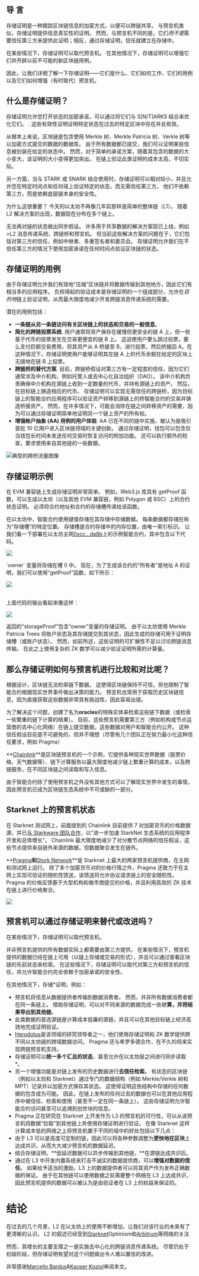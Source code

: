 ## 导 言

存储证明是一种跟踪区块链信息的加密方式，以便可以跨链共享。 与预言机类似，存储证明提供信息真实性的证明。 然而，与预言机不同的是，它们*而不是*需要信任第三方来提供此证明；相反，通过存储证明，信任就建立在存储中。

在某些情况下，存储证明可以取代预言机。 在其他情况下，存储证明可以增强它们并开辟以前不可能的新区块链用例。

因此，让我们详细了解一下存储证明——它们是什么、它们如何工作、它们的用例以及它们如何增强（有时取代）预言机。

## 什么是存储证明？

存储证明允许您打开状态的加密承诺，可以通过将它们与 S\[N/T]ARKS 结合来优化它们。 . 这些有效性证明证明特定状态在过去的特定区块中存在并且有效。

从根本上来说，区块链是包含使用 Merkle 树、Merkle Patricia 树、Verkle 树等以加密方式提交的数据的数据库。 由于所有数据都已提交，我们可以证明某些信息被封装在给定的状态中。 然而，对于简单的承诺方案，随着其包含的数据的大小变大，该证明的大小变得更加突出。 在链上验证此类证明的成本太高，不切实际。

另一方面，当与 STARK 或 SNARK 结合使用时，存储证明可以相对较小，并且允许您在特定时间点和任何域上验证特定的状态，而无需信任第三方。 他们不依赖第三方，而是依赖底层链本身的安全性。

为什么这很重要？ 今天的以太坊不再像几年前那样是简单的整体链（L1）。 随着 L2 解决方案的出现，数据现在分布在多个链上。

无法再对链的状态做出同步假设。 许多用于共享数据的解决方案现已上线，例如>L2 消息传递系统、跨链桥和预言机。 但当前这些解决方案的问题在于，它们包括对第三方的信任，例如中继者、多重签名者和委员会。 存储证明允许我们在不信任第三方的情况下使用加密承诺在任何时间点验证区块链的状态。

## 存储证明的用例

由于存储证明允许我们有效地“压缩”区块链并将数据传输到其他地方，因此它们有相当多的应用程序。 负担得起的验证成本是存储证明的一个组成部分，允许在*目的地*链上验证证明，从而最大限度地减少开发跨链消息传递系统的需要。

潜在的用例包括：

* **一条链从另一条链访问有关区块链上的状态和交易的一般信息**。
* **简化的跨链投票系统**. 用户通常将资产保存在缓慢但更安全的链 A 上，但一些基于代币的投票发生在交易更便宜的链 B 上。 这迫使用户要么跳过投票，要么支付巨额交易费用，将其资产从 A 桥接至 B，进行投票，然后桥接回 A。在这种情况下，存储证明使用户能够证明其在链 A 上的代币余额在给定的区块上无缝地在链 B 上投票。
* **跨链桥的替代方案**. 目前，跨链桥假设对第三方有一定程度的信任，因为它们通常涉及中介机构，例如托管人或去中心化自治组织（DAO）。 该中介机构负责确保中介机构在源链上收到一定数量的代币，并持有源链上的资产。 然后，在目标链上铸造相应的代币。 存储证明可以实现无需信任的跨链桥，因为目标链上的智能合约应用程序可以验证资产转移到源链上的桥智能合约的交易并铸造桥接资产。 然而，在许多情况下，可能会消除在链之间转移资产的需要，因为可以通过存储证明简单地证明另一个链上资产的所有权。
* **增强帐户抽象 (AA) 用例的用户体验**. AA 已在不同的链中实施，被认为是吸引首批 10 亿用户进入区块链领域的关键创新。 通过存储证明，钱包可以包含仅当钱包长时间未发送任何交易时恢复访问的附加功能。 还可以执行额外的检查，要求使用来自其他链的一些数据。

![典型的跨桥流量图像](/assets/typical-cross.bridge-flog-imagewebp.webp "典型的跨桥流量图像")

## 存储证明示例

在 EVM 兼容链上生成存储证明非常简单。 例如，Web3.js 库具有 getProof 函数，可以生成以太坊（以及其他 EVM 兼容链，例如 Polygon 或 BSC）上的合约状态证明。 必须将合约地址和合约的存储槽传递给该函数。

在以太坊中，智能合约使用键值存储在其存储中存储数据。 每条数据都存储在称为“存储槽”的特定位置。 存储槽是合约存储中的内存位置，由唯一索引标识。 让我们看一下部署在以太坊主网[0xcc…da8b](https://etherscan.io/address/0xcca577ee56d30a444c73f8fc8d5ce34ed1c7da8b#code)上的示例智能合约，其中包含以下代码。

![](/assets/blog-post-image-2-.webp)

\`owner\` 变量将存储在槽 0 中。 现在，为了生成该合约的“所有者”是地址 A 的证明，我们可以使用“getProof”函数，如下所示：

![](/assets/blog-post-image-3-.webp)

\
上面代码的输出看起来像这样：

![](/assets/blog-post-image-4-.webp)

返回的“storageProof”包含“owner”变量的存储证明。 由于以太坊使用 Merkle Patricia Trees 将账户状态及其存储提交到其状态，因此生成的存储可用于证明存储槽（或账户状态）。 然而，如前所述，这些证明的可扩展性不足以讨论跨链消息传输。 在此之上使用复杂的 ZK 数学可以减少验证证明所需的计算量。

## 那么存储证明如何与预言机进行比较和对比呢？

根据设计，区块链无法检索链下数据。 这使得区块链保持不可信，但也限制了智能合约根据现实世界事件做出决策的能力。 预言机也常用于获取历史区块链信息，因为直接获取这些数据非常具有挑战性，因此容易出错。

为了解决这个问题，创建了名为**oracles**的特殊实体来检索这些链下数据（或检索一些繁重的链下计算的结果）。 目前，这些预言机需要第三方（例如机构或节点运营商的去中心化网络）在链上提交数据，这些数据对用户和智能合约公开。 这种信任假设目前是不可避免的，但并不理想（尽管有几个团队正在努力最小化这种信任要求，例如 Pragma）

**[Chainlink](https://chain.link/)**是区块链预言机的一个示例，它提供各种现实世界数据（股票价格、天气数据等）、链下计算服务以最大限度地减少链上繁重计算的成本，以及跨链服务，在不同区块链之间读取和写入信息。

由于智能合约除了使用预言机之外没有其他方式可以了解现实世界中发生的事情，因此预言机已成为区块链生态系统中不可或缺的一部分。

## Starknet 上的预言机状态

在 Starknet 测试网上，前面提到的 Chainlink 目前提供 7 对加密货币的价格数据源，并已[与 Starkware 团队合作](https://www.coindesk.com/business/2023/02/06/starkware-partnering-with-chainlink-for-starknet-growth/)，以“进一步加速 StarkNet 生态系统的应用程序开发和总体增长”。 Chainlink 最大限度地减少了对分散节点网络的信任假设，这些节点提供来自链外来源的数据，但数据聚合发生在链外。

**[Pragma](https://www.empiric.network/)**和**[Stork Network](https://www.stork.network/)**是 Starknet 上最大的两家预言机提供商，在主网和测试网上运行。 除了多个加密货币对的价格行情之外，Pragma 还致力于在主网上实现可验证的随机性馈送，该馈送将允许协议请求链上的安全随机性。 Pragma 的价格反馈基于大型机构和做市商提交的价格，并且利用高效的 ZK 技术在链上进行价格聚合。

![](/assets/blog-post-image-5-.webp)



## 预言机可以通过存储证明来替代或改进吗？

在某些情况下，存储证明可以取代预言机。

并非预言机提供的所有数据实际上都需要由第三方提供。 在某些情况下，预言机提供的数据已经在链上可用（以链上存储或交易的形式），并且可以通过查看区块链的先前状态来检索。 在这些情况下，存储证明可以取代对第三方和预言机的信任，并允许智能合约完全依赖于加密承诺的安全性。

在其他情况下，存储</em>*证明，例如：</p>

* 预言机将信息从数据提供者传输到数据消费者。 然而，并非所有数据消费者都在同一条链上。 借助存储证明，可以对不同来源的数据完成一些**计算，并将结果导出到其他链**。
* 此类数据的首选源链是计算成本低廉的源链，并且可以在其他目标链上经济高效地完成证明验证。
* [Herodotus](https://www.herodotus.dev/)是该领域的研究领导者之一，他们使用存储证明和 ZK 数学提供跨不同以太坊链的跨域数据访问。 Pragma 还与希罗多德合作，在不久的将来实现跨链预言机支持。
* 存储证明可以**统一多个汇总的状态**，甚至允许在</em>以太坊层之间进行同步读取*。</li>
* 另一个增强功能是对链上发布的历史数据进行**去信任检索**。 有状态的区块链（例如以太坊和 Starknet）通过专门的数据结构（例如 Merkle/Verkle 树和 MPT）记录并以加密方式保存其状态。 这使得证明这些结构中存储的任何数据的包含成为可能。 因此，在链上发布的任何过去的数据也可以在其他应用程序中被信任、检索和使用（甚至不一定在同一条链上）。 这些存储证明允许智能合约访问甚至可以追溯到创世块的信息。
* Pragma 正在研究在 Starknet 上开发作为 L3 的预言机的可行性，可以从该预言机将数据“拉取”到其他链上并使用存储证明进行验证。 在像 Starknet 这样计算成本低的网络之上将预言机置于不同的域中的好处包括以下几点：
* 由于 L3 可以是高度可定制的链，因此可以将各种参数调整为**更快地在区块**上达成共识，从而大大减少预言机的数据延迟。
* 结合存储证明，**低延迟数据可以异步传输到其他链，**在源链达成共识后。
* 通过在 L3 中开发内置系统来打击不诚实的数据提供商，可以**增强对数据的信任**。 如果给予适当的激励，L3 上的数据提供者可以将其资产作为发布正确数据的保证。 由于在其他链可以使用数据之前需要整个网络在 L3 上达成共识，因此预言机提供的数据可以被认为是由验证者在 L3 上的权益来保证的。</ul>

# 结论

在过去的几个月里，L2 在以太坊上的使用不断增加，让我们对该行业的未来有了更清晰的认识。 L2 的叙述已经受到[Starknet](https://www.starknet.io/en)Optimism</a>和[Arbitrum](https://arbitrum.io/)等网络的关注

 然而，其增长的主要支撑之一是实施去中心化的跨链消息传递系统。 尽管仍处于初级阶段，但存储证明有望对这个问题做出令人难以置信的改进。</p> 

非常感谢[Marcello Bardus](https://twitter.com/0xmarcello)&[Kacper Koziol](https://twitter.com/kacperkozi)审阅本文。